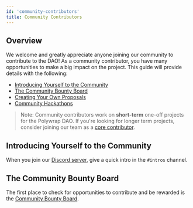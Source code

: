 ```yaml
---
id: 'community-contributors'
title: Community Contributors
---
```


## Overview

We welcome and greatly appreciate anyone joining our community to contribute to the DAO! As a community contributor, you have many opportunities to make a big impact on the project. This guide will provide details with the following:

- [Introducing Yourself to the Community](#introducing-yourself-to-the-community)
- [The Community Bounty Board](#)
- [Creating Your Own Proposals](#)
- [Community Hackathons](#)

> Note:
> Community contributors work on **short-term** one-off projects for the Polywrap DAO. If you're looking for longer term projects, consider joining our team as a [core contributor](/contributor-guide/core-contributors).

## Introducing Yourself to the Community

When you join our [Discord server](https://discord.com/invite/bGsqQrNhqd), give a quick intro in the `#intros` channel.

## The Community Bounty Board

The first place to check for opportunities to contribute and be rewarded is the [Community Bounty Board](https://forum.polywrap.io/c/bounty-board/55).
